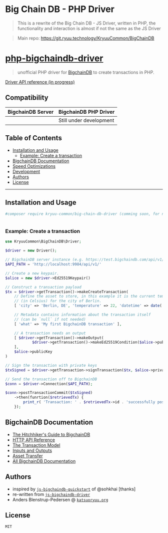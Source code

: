# Big Chain DB - PHP Driver

> This is a rewrite of the Big Chain DB - JS Driver, 
> written in PHP, the functionality and interaction is almost if not the same as the JS Driver


> Main repo: https://git.ryuu.technology/KryuuCommon/BigChainDB

# [php-bigchaindb-driver](https://www.bigchaindb.com)

> unofficial PHP driver for [BigchainDB](https://github.com/bigchaindb/bigchaindb) to create transactions in PHP.

[Driver API reference (in progress)](API.md)

## Compatibility

| BigchainDB Server | BigchainDB PHP Driver        |
| ----------------- |------------------------------|
|                   | Still under development      |

## Table of Contents

  - [Installation and Usage](#installation-and-usage)
     - [Example: Create a transaction](#example-create-a-transaction)
  - [BigchainDB Documentation](#bigchaindb-documentation)
  - [Speed Optimizations](#speed-optimizations)
  - [Development](#development)
  - [Authors](#authors)
  - [License](#license)

---

## Installation and Usage

```bash
#composer require kryuu-common/big-chain-db-driver (comming soon, for now please use git)
```

```php
```

### Example: Create a transaction

```php
use KryuuCommon\BigChainDB\Driver;

$driver = new Driver();

// BigchainDB server instance (e.g. https://test.bigchaindb.com/api/v1/)
$API_PATH = 'http://localhost:9984/api/v1/'

// Create a new keypair.
$alice = new $driver->Ed25519Keypair()

// Construct a transaction payload
$tx = $driver->getTransaction()->makeCreateTransaction(
    // Define the asset to store, in this example it is the current temperature
    // (in Celsius) for the city of Berlin.
    [ 'city' => 'Berlin, DE', 'temperature' => 22, 'datetime' => date('D M d Y H:i:s \G\M\TO (T)')],

    // Metadata contains information about the transaction itself
    // (can be `null` if not needed)
    [ 'what' => 'My first BigchainDB transaction' ],

    // A transaction needs an output
    [ $driver->getTransaction()->makeOutput(
            $driver->getTransaction()->makeEd25519Condition($alice->publicKey))
    ],
    $alice->publicKey
)

// Sign the transaction with private keys
$txSigned = $driver->getTransaction->signTransaction($tx, $alice->privateKey)

// Send the transaction off to BigchainDB
$conn = $driver->Connection($API_PATH);

$conn->postTransactionCommit($txSigned)
    ->then(funrtion($retrievedTx) { 
        print_r( 'Transaction: ' . $retrievedTx->id . 'successfully posted.')
    });
```

## BigchainDB Documentation

- [The Hitchhiker's Guide to BigchainDB](https://www.bigchaindb.com/developers/guide/)
- [HTTP API Reference](https://docs.bigchaindb.com/projects/server/en/latest/http-client-server-api.html)
- [The Transaction Model](https://docs.bigchaindb.com/projects/server/en/latest/data-models/transaction-model.html?highlight=crypto%20conditions)
- [Inputs and Outputs](https://docs.bigchaindb.com/projects/server/en/latest/data-models/inputs-outputs.html)
- [Asset Transfer](https://docs.bigchaindb.com/projects/py-driver/en/latest/usage.html#asset-transfer)
- [All BigchainDB Documentation](https://docs.bigchaindb.com/)

## Authors

* inspired by [`js-bigchaindb-quickstart`](https://github.com/sohkai/js-bigchaindb-quickstart) of @sohkhai [thanks]
* re-written from [`js-bigchaindb-driver`](https://github.com/bigchaindb/js-bigchaindb-driver)
* Anders Blenstrup-Pedersen @ [`katsuoryuu.org`](https://katsuoryuu.org/)

## License

```
MIT
```